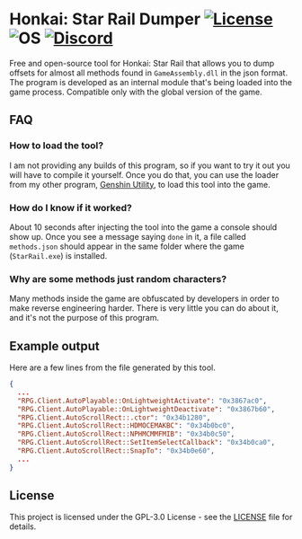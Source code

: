 # Honkai: Star Rail Dumper [![License](https://img.shields.io/badge/License-GPL3.0-green.svg)](https://github.com/lanylow/honkai-dumper/blob/main/LICENSE) ![OS](https://img.shields.io/badge/OS-Windows-yellow.svg) [![Discord](https://img.shields.io/badge/chat-discord-informational)](https://discord.gg/MrtJvV5tKv)

Free and open-source tool for Honkai: Star Rail that allows you to dump offsets for almost all methods found in `GameAssembly.dll` in the json format. The program is developed as an internal module that's being loaded into the game process. Compatible only with the global version of the game.

## FAQ

### How to load the tool?
I am not providing any builds of this program, so if you want to try it out you will have to compile it yourself. Once you do that, you can use the loader from my other program, [Genshin Utility](https://github.com/lanylow/genshin-utility), to load this tool into the game.

### How do I know if it worked?
About 10 seconds after injecting the tool into the game a console should show up. Once you see a message saying `done` in it, a file called `methods.json` should appear in the same folder where the game (`StarRail.exe`) is installed.

### Why are some methods just random characters?
Many methods inside the game are obfuscated by developers in order to make reverse engineering harder. There is very little you can do about it, and it's not the purpose of this program.

## Example output

Here are a few lines from the file generated by this tool.
```json
{
  ...
  "RPG.Client.AutoPlayable::OnLightweightActivate": "0x3867ac0",
  "RPG.Client.AutoPlayable::OnLightweightDeactivate": "0x3867b60",
  "RPG.Client.AutoScrollRect::.ctor": "0x34b1280",
  "RPG.Client.AutoScrollRect::HDMOCEMAKBC": "0x34b0bc0",
  "RPG.Client.AutoScrollRect::NPHMCMMFMIB": "0x34b0c50",
  "RPG.Client.AutoScrollRect::SetItemSelectCallback": "0x34b0ca0",
  "RPG.Client.AutoScrollRect::SnapTo": "0x34b0e60",
  ...
}
```

## License

This project is licensed under the GPL-3.0 License - see the [LICENSE](https://github.com/lanylow/honkai-dumper/blob/master/LICENSE) file for details.
